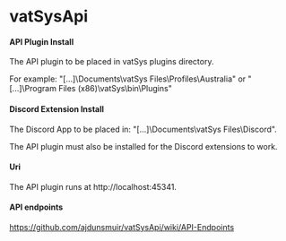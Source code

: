 # vatSysApi

#### API Plugin Install

The API plugin to be placed in vatSys plugins directory.  

For example: "[...]\Documents\vatSys Files\Profiles\Australia" or "[...]\Program Files (x86)\vatSys\bin\Plugins"

#### Discord Extension Install

The Discord App to be placed in: "[...]\Documents\vatSys Files\Discord".

The API plugin must also be installed for the Discord extensions to work.

#### Uri

The API plugin runs at http://localhost:45341.

#### API endpoints

https://github.com/ajdunsmuir/vatSysApi/wiki/API-Endpoints
